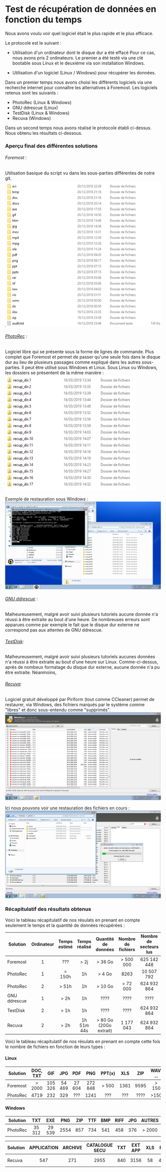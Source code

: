 # Test de récupération de données en fonction du temps

Nous avons voulu voir quel logiciel était le plus rapide et le plus efficace. 

Le protocole est le suivant : 

- Utilisation d'un ordinateur dont le disque dur a été effacé
Pour ce cas, nous avons pris 2 ordinateurs. Le premier a été testé via une clé bootable sous Linux et le deuxième via son installation Windows. 

- Utilisation d'un logiciel (Linux / Windows) pour récupérer les données. 

Dans un premier temps nous avons choisi les différents logiciels via une recherche internet pour connaître les alternatives à Foremost. 
Les logiciels retenus sont les suivants : 

* PhotoRec (Linux & Windows) 
* GNU ddrescue (Linux)
* TestDisk (Linux & Windows)
* Recuva (Windows)

Dans un second temps nous avons réalisé le protocole établi ci-dessus. Nous obtenu les résultats ci-dessous.
### Aperçu final des différentes solutions

###### Foremost : 
Utilisation basique du script vu dans les sous-parties différentes de notre git.
![alt text](https://github.com/hubos89/ProjectForensic/blob/master/Comparatif%20Logiciels/foremost_final.png "Aperçu Final Foremost")

###### [PhotoRec](https://www.cgsecurity.org/wiki/PhotoRec) :
Logiciel libre qui se présente sous la forme de lignes de commande. Plus complet que Foremost et permet de passer qu'une seule fois dans le disque dur au lieu de plusieurs passages comme expliqué dans les autres sous-parties. Il peut être utilisé sous Windows et Linux.
Sous Linux ou Windows, les dossiers se présentent de la même manière :
![alt text](https://github.com/hubos89/ProjectForensic/blob/master/Comparatif%20Logiciels/photorec_final.PNG "Aperçu Final Photorec")

Exemple de restauration sous Windows : 
![alt text](https://github.com/hubos89/ProjectForensic/blob/master/Comparatif%20Logiciels/photorec_win.PNG "Aperçu Windows Photorec")

###### [GNU ddrescue](https://www.linux.com/learn/intro-to-linux/2017/3/GNU-DDRESCUE-BEST-DAMAGED-DRIVE-RESCUE) :
Malheureusement, malgré avoir suivi plusieurs tutoriels aucune donnée n'a réussi à être extraite au bout d'une heure. De nombreuses erreurs sont apparues comme par exemple le fait que le disque dur externe ne correspond pas aux attentes de GNU ddrescue.

###### [TestDisk](https://www.cgsecurity.org/wiki/TestDisk):
Malheureusement, malgré avoir suivi plusieurs tutoriels aucunes données n'a réussi à être extraite au bout d'une heure sur Linux. Comme-ci-dessus, après de nombeux formatage du disque dur externe, aucune donnée n'a pu être extraite. Néanmoins, 

###### [Recuva](https://www.ccleaner.com/recuva):
Logiciel gratuit développé par Piriform (tout comme CCleaner) permet de restaurer, via Windows, des fichiers marqués par le système comme "libres" et donc sous-entendu comme "supprimés".
![alt text](https://github.com/hubos89/ProjectForensic/blob/master/Comparatif%20Logiciels/recuva_final.png "Aperçu Final Recuva")

Ici nous pouvons voir une restauration des fichiers en cours : 
![alt text](https://github.com/hubos89/ProjectForensic/blob/master/Comparatif%20Logiciels/recuva_recover.png "Aperçu d'une restauration Recuva")


### Récapitulatif des résultats obtenus

Voici le tableau récapitulatif de nos résulats en prenant en compte seulement le temps et la quantité de données récupérées :

| Solution      | Ordinateur|Temps estimé | Temps réalisé   | Quantité de données | Nombre de fichiers  |Nombre de secteurs lus|
| ------------- |:---------:|:-----------:|:---------------:|:-------------------:|:-------------------:|:--------------------:|
| Foremost      |  1        |  ???        | > 2j            | > 36 Go             |  > 500 000          |625 142 448           |
| PhotoRec      |  1        | > 150h      | 1h              | > 4 Go              | 8263                |10 507 792            |
| PhotoRec      |      2    | > 51h       | 1h              | > 10 Go             | > 72 000            |624 932 864           |
| GNU ddrescue  |  1        | > 2h        | 1h              | ????                |        ????         |              ????    |
| TestDisk      |      2    | > 1h        | 1h              | ????                |        ????         |       624 932 864    |
| Recuva        |  2        | > 2h        | 1h 51m 44s      | > 80 Go (20Go extrait) |  1 177 043       |       624 932 864    |

  
Voici le tableau récapitulatif de nos résulats en prenant en compte cette fois le nombre de fichiers en fonction de leurs types :

#### Linux

| Solution      | DOC, TXT    | GIF    | JPG    | PDF    |PNG     | PPT(x) |XLS     |ZIP     | WAV, ... | EXE    |
| ------------- |:-----------:|:------:|:------:|:------:|:------:|:------:|:------:|:------:|:--------:|:------:|
| Foremost      | > 2000      | 105 326| 54 469 | 27 604 | 272 848| > 500  | 1361   | 9595   | > 150    |  ???   |
| PhotoRec	    | 4719	      | 232    |	329	  | ???    |	1241	| ???	   | ???	  | ????   |	>150	  | 1386   |


#### Windows
| Solution      | TXT   | EXE    | PNG  | ZIP  | TTF | BMP |RIFF  |JPG    | AUTRES | 
| ------------- |:-----:|:------:|:----:|:----:|:---:|:---:|:----:|:-----:|:------:|
| PhotoRec      | 35 312| 29 539 | 2554 | 857  | 734 | 541 | 458  | 376   | > 2000 |

| Solution      | APPLICATION  | ARCHIVE  | CATALOGUE SECU | TXT |EXT APP | XLS |PNG   |Autres    |
| ------------- |:------------:|:--------:|:--------------:|:---:|:------:|:---:|:----:|:--------:|
| Recuva        | 547          |  271     |  2955          | 840 | 3156   | 58  | 4099 | > 20 000 |
